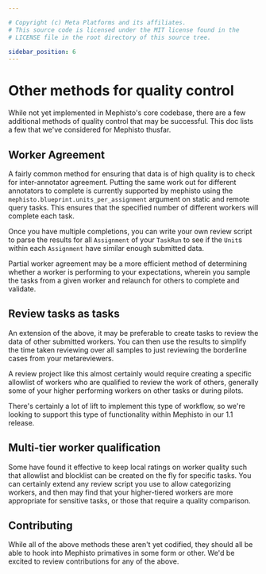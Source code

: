 ```yaml
---

# Copyright (c) Meta Platforms and its affiliates.
# This source code is licensed under the MIT license found in the
# LICENSE file in the root directory of this source tree.

sidebar_position: 6
---
```


# Other methods for quality control

While not yet implemented in Mephisto's core codebase, there are a few additional methods of quality control that may be successful. This doc lists a few that we've considered for Mephisto thusfar.

## Worker Agreement

A fairly common method for ensuring that data is of high quality is to check for inter-annotator agreement. Putting the same work out for different annotators to complete is currently supported by mephisto using the `mephisto.blueprint.units_per_assignment` argument on static and remote query tasks. This ensures that the specified number of different workers will complete each task.

Once you have multiple completions, you can write your own review script to parse the results for all `Assignment` of your `TaskRun` to see if the `Unit`s within each `Assignment` have similar enough submitted data.

Partial worker agreement may be a more efficient method of determining whether a worker is performing to your expectations, wherein you sample the tasks from a given worker and relaunch for others to complete and validate.

## Review tasks as tasks

An extension of the above, it may be preferable to create tasks to review the data of other submitted workers. You can then use the results to simplify the time taken reviewing over all samples to just reviewing the borderline cases from your metareviewers.

A review project like this almost certainly would require creating a specific allowlist of workers who are qualified to review the work of others, generally some of your higher performing workers on other tasks or during pilots. 

There's certainly a lot of lift to implement this type of workflow, so we're looking to support this type of functionality within Mephisto in our 1.1 release.

## Multi-tier worker qualification

Some have found it effective to keep local ratings on worker quality such that allowlist and blocklist can be created on the fly for specific tasks. You can certainly extend any review script you use to allow categorizing workers, and then may find that your higher-tiered workers are more appropriate for sensitive tasks, or those that require a quality comparison.

## Contributing

While all of the above methods these aren't yet codified, they should all be able to hook into Mephisto primatives in some form or other. We'd be excited to review contributions for any of the above.
